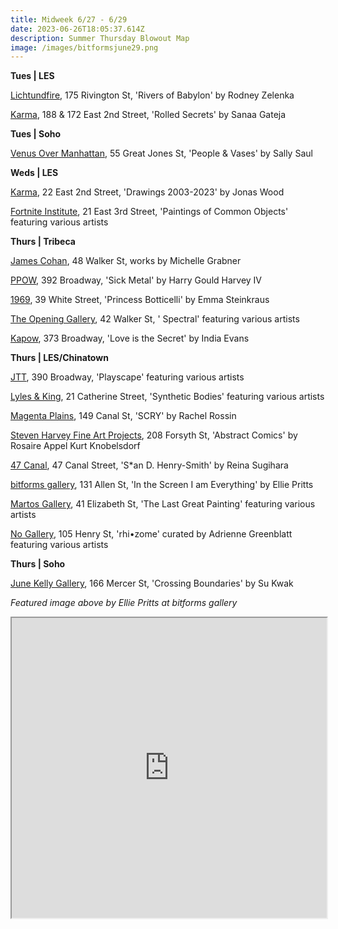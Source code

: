 ```yaml
---
title: Midweek 6/27 - 6/29
date: 2023-06-26T18:05:37.614Z
description: Summer Thursday Blowout Map
image: /images/bitformsjune29.png
---
```

**T﻿ues | LES**

[Lichtundfire](https://www.lichtundfire.com/lichtundfire-rodney-zelenka-rivers-of-babylon-show/), 175 Rivington St, 'Rivers of Babylon' by Rodney Zelenka

[Karma](https://karmakarma.org/exhibitions/sanaa-gateja-ny-2023/), 188 & 172 East 2nd Street, 'Rolled Secrets' by Sanaa Gateja

**T﻿ues | Soho**

[Venus Over Manhattan](https://www.venusovermanhattan.com/exhibitions/sally-saul-people-vases), 55 Great Jones St, 'People & Vases' by Sally Saul

**W﻿eds | LES**

[Karma](https://karmakarma.org/exhibitions/jonas-wood-ny-2023/), 22 East 2nd Street, 'Drawings 2003-2023' by Jonas Wood

[Fortnite Institute](https://fortnight.institute/exhibitions/76-paintings-of-common-objects/), 21 East 3rd Street, 'Paintings of Common Objects' featuring various artists

**T﻿hurs | Tribeca**

[James Cohan](https://www.jamescohan.com/exhibitions/michelle-grabner5), 48 Walker St, works by Michelle Grabner

[PPOW](https://www.ppowgallery.com/exhibitions), 392 Broadway, 'Sick Metal' by Harry Gould Harvey IV

[1969](http://www.1969gallery.com/upcoming), 39 White Street, 'Princess Botticelli' by Emma Steinkraus

[The Opening Gallery](https://www.theopeninggallery.com/), 42 Walker St, ' Spectral' featuring various artists

[K﻿apow](https://www.instagram.com/kapowgallery), 373 Broadway, 'Love is the Secret' by India Evans

**T﻿hurs | LES/Chinatown**

[JTT](https://jttnyc.com/), 390 Broadway, 'Playscape' featuring various artists

[Lyles & King](https://lylesandking.com/), 21 Catherine Street, 'Synthetic Bodies' featuring various artists

[Magenta Plains](https://magentaplains.com/exhibitions/rachel-rossin-scry), 149 Canal St, 'SCRY' by Rachel Rossin

[Steven Harvey Fine Art Projects](https://shfap.com/events/rosaire-appel-abstract-comics-kurt-knobelsdorf/), 208 Forsyth St, 'Abstract Comics' by Rosaire Appel Kurt Knobelsdorf

[47 Canal](http://47canal.us/), 47 Canal Street, 'S*an D. Henry-Smith' by Reina Sugihara

[bitforms gallery](https://bitforms.art/exhibition/ellie-pritts-in-the-screen-i-am-everything/), 131 Allen St, 'In the Screen I am Everything' by Ellie Pritts

[Martos Gallery](http://www.martosgallery.com/), 41 Elizabeth St, 'The Last Great Painting' featuring various artists

[No Gallery](https://www.nononogallery.com/), 105 Henry St, 'rhi•zome' curated by Adrienne Greenblatt featuring various artists

**T﻿hurs | Soho**

[June Kelly Gallery](https://junekellygallery.com/kwak/index.html), 166 Mercer St, 'Crossing Boundaries' by Su Kwak

*F﻿eatured image above by Ellie Pritts at bitforms gallery*

<iframe src="https://www.google.com/maps/d/u/0/embed?mid=1gFEia2OfVf4N29YKC6dcrZiREUmutYI&ehbc=2E312F" width="100%" height="480"></iframe>